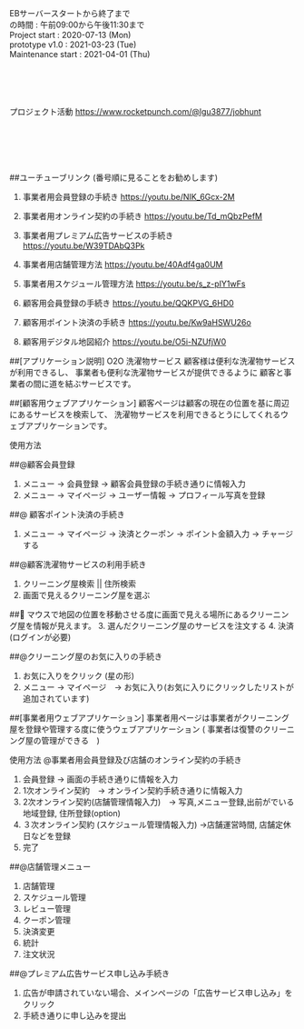 
EBサーバースタートから終了まで <br>
の時間 : 午前09:00から午後11:30まで <br>
Project start : 2020-07-13 (Mon) <br>
prototype v1.0 : 2021-03-23 (Tue) <br>
Maintenance start : 2021-04-01 (Thu) <br>


<br><br><br><br>
プロジェクト活動
https://www.rocketpunch.com/@lgu3877/jobhunt


<br><br><br><br>

##ユーチューブリンク 
(番号順に見ることをお勧めします)
1. 事業者用会員登録の手続き https://youtu.be/NIK_6Gcx-2M
2. 事業者用オンライン契約の手続き https://youtu.be/Td_mQbzPefM
3. 事業者用プレミアム広告サービスの手続き https://youtu.be/W39TDAbQ3Pk
4. 事業者用店舗管理方法 https://youtu.be/40Adf4ga0UM
5. 事業者用スケジュール管理方法 https://youtu.be/s_z-pIY1wFs


6. 顧客用会員登録の手続き https://youtu.be/QQKPVG_6HD0
7. 顧客用ポイント決済の手続き https://youtu.be/Kw9aHSWU26o
8. 顧客用デジタル地図紹介 https://youtu.be/O5i-NZUfjW0



##[アプリケーション説明]
O2O 洗濯物サービス
顧客様は便利な洗濯物サービスが利用できるし、
事業者も便利な洗濯物サービスが提供できるように
顧客と事業者の間に道を結ぶサービスです。

##[顧客用ウェブアプリケーション]
顧客ページは顧客の現在の位置を基に周辺にあるサービスを検索して、
洗濯物サービスを利用できるとうにしてくれるウェブアプリケーションです。


使用方法


##@顧客会員登録
1.	メニュー -> 会員登録 -> 顧客会員登録の手続き通りに情報入力
2.	メニュー -> マイページ -> ユーザー情報 -> プロフィール写真を登録

##@ 顧客ポイント決済の手続き
1.	メニュー -> マイページ -> 決済とクーポン -> ポイント金額入力 -> チャージする

##@顧客洗濯物サービスの利用手続き
1.	クリーニング屋検索 || 住所検索
2.	画面で見えるクリーニング屋を選ぶ 

##	マウスで地図の位置を移動させる度に画面で見える場所にあるクリーニング屋を情報が見えます。
3.	選んだクリーニング屋のサービスを注文する
4.	決済 (ログインが必要)


##@クリーニング屋のお気に入りの手続き
1.	お気に入りをクリック (星の形)
2.	メニュー -> マイページ　-> お気に入り(お気に入りにクリックしたリストが追加されています)


##[事業者用ウェブアプリケーション]
事業者用ページは事業者がクリーニング屋を登録や管理する度に使うウェブアプリケーション ( 事業者は復讐のクリーニング屋の管理ができる　)

使用方法
@事業者用会員登録及び店舗のオンライン契約の手続き


1.	会員登録 -> 画面の手続き通りに情報を入力
2.	1次オンライン契約　-> オンライン契約手続き通りに情報入力
3.	2次オンライン契約(店舗管理情報入力)　-> 写真,メニュー登録,出前がでいる地域登録, 住所登録(option)
4.	３次オンライン契約 (スケジュール管理情報入力) ->店舗運営時間, 店舗定休日などを登録
5.	完了


##@店舗管理メニュー
1.	店舗管理
2.	スケジュール管理
3.	レビュー管理
4.	クーポン管理
5.	決済変更
6.	統計
7.	注文状況


##@プレミアム広告サービス申し込み手続き
1.	広告が申請されていない場合、メインページの「広告サービス申し込み」をクリック
2.	手続き通りに申し込みを提出

